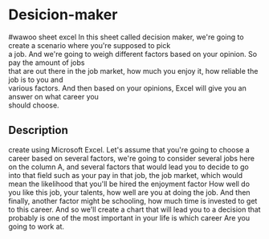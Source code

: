 # Desicion-maker
#wawoo sheet excel 
In this sheet called decision maker, we're going  to create a scenario where you're supposed to pick  
a job. And we're going to weigh different factors  based on your opinion. So pay the amount of jobs  
that are out there in the job market, how much  you enjoy it, how reliable the job is to you and  
various factors. And then based on your opinions,  Excel will give you an answer on what career you  
should choose. 
## Description
create using Microsoft Excel. Let's assume that  you're going to choose a career based on several factors, we're going to consider several jobs here  on the column A, and several factors that would lead you to decide to go into that field such  as your pay in that job, the job market, which  would mean the likelihood that you'll be hired the  enjoyment factor How well do you like this job, your talents, how well are you at doing the  job. And then finally, another factor might be schooling, how much time is invested to get to  this career. And so we'll create a chart that will lead you to a decision that probably is one of  the most important in your life is which career Are you going to work at.
